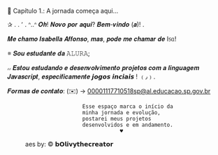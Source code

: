 📌 Capítulo 1.: A jornada começa aqui...

✰ . . ٬ .  ᐢ..ᐢ 𝑶𝒉! 𝑵𝒐𝒗𝒐 𝒑𝒐𝒓 𝒂𝒒𝒖𝒊? 𝑩𝒆𝒎-𝒗𝒊𝒏𝒅𝒐 (𝒂)! .

𝑴𝒆 𝒄𝒉𝒂𝒎𝒐 𝑰𝒔𝒂𝒃𝒆𝒍𝒍𝒂 𝑨𝒇𝒇𝒐𝒏𝒔𝒐, 𝒎𝒂𝒔,
𝒑𝒐𝒅𝒆 𝒎𝒆 𝒄𝒉𝒂𝒎𝒂𝒓 𝒅𝒆 I᥉ᥲ! 

𖥻 𝑺𝒐𝒖 𝒆𝒔𝒕𝒖𝒅𝒂𝒏𝒕𝒆 𝒅𝒂 𝙰𝙻𝚄𝚁𝙰;

៸៸  𝑬𝒔𝒕𝒐𝒖 𝒆𝒔𝒕𝒖𝒅𝒂𝒏𝒅𝒐 𝒆 𝒅𝒆𝒔𝒆𝒏𝒗𝒐𝒍𝒗𝒊𝒎𝒆𝒏𝒕𝒐 𝒑𝒓𝒐𝒋𝒆𝒕𝒐𝒔 
𝒄𝒐𝒎 𝒂 𝒍𝒊𝒏𝒈𝒖𝒂𝒈𝒆𝒎 𝑱𝒂𝒗𝒂𝒔𝒄𝒓𝒊𝒑𝒕, 𝒆𝒔𝒑𝒆𝒄𝒊𝒇𝒊𝒄𝒂𝒎𝒆𝒏𝒕𝒆 
𝙟𝙤𝙜𝙤𝙨 𝙞𝙣𝙘𝙞𝙖𝙞𝙨 ! ﹙٫﹚.

𝑭𝒐𝒓𝒎𝒂𝒔 𝒅𝒆 𝒄𝒐𝒏𝒕𝒂𝒕𝒐:
(✉️) -> 00001117710518sp@al.educacao.sp.gov.br


                            Esse espaço marca o início da
                            minha jornada e evolução,
                            postarei meus projetos
                            desenvolvidos e em andamento.
                                        ♥
⠀⠀⠀⠀aes by: © 𝗯𝗢𝗹𝗶𝘃𝘆𝘁𝗵𝗲𝗰𝗿𝗲𝗮𝘁𝗼𝗿
